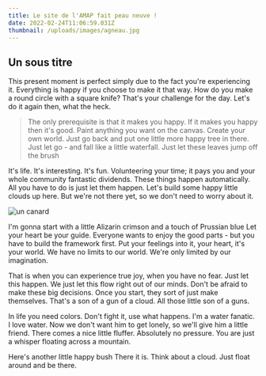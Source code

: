 ```yaml
---
title: Le site de l'AMAP fait peau neuve !
date: 2022-02-24T11:06:59.031Z
thumbnail: /uploads/images/agneau.jpg
---
```


## Un sous titre

This present moment is perfect simply due to the fact you're experiencing it. Everything is happy if you choose to make it that way. How do you make a round circle with a square knife? That's your challenge for the day. Let's do it again then, what the heck.

> The only prerequisite is that it makes you happy. If it makes you happy then it's good. Paint anything you want on the canvas. Create your own world. Just go back and put one little more happy tree in there. Just let go - and fall like a little waterfall. Just let these leaves jump off the brush

It's life. It's interesting. It's fun. Volunteering your time; it pays you and your whole community fantastic dividends. These things happen automatically. All you have to do is just let them happen. Let's build some happy little clouds up here. But we're not there yet, so we don't need to worry about it.

![un canard](/uploads/361852.jpeg 'un canard')

I'm gonna start with a little Alizarin crimson and a touch of Prussian blue Let your heart be your guide. Everyone wants to enjoy the good parts - but you have to build the framework first. Put your feelings into it, your heart, it's your world. We have no limits to our world. We're only limited by our imagination.

That is when you can experience true joy, when you have no fear. Just let this happen. We just let this flow right out of our minds. Don't be afraid to make these big decisions. Once you start, they sort of just make themselves. That's a son of a gun of a cloud. All those little son of a guns.

In life you need colors. Don't fight it, use what happens. I'm a water fanatic. I love water. Now we don't want him to get lonely, so we'll give him a little friend. There comes a nice little fluffer. Absolutely no pressure. You are just a whisper floating across a mountain.

Here's another little happy bush There it is. Think about a cloud. Just float around and be there.
